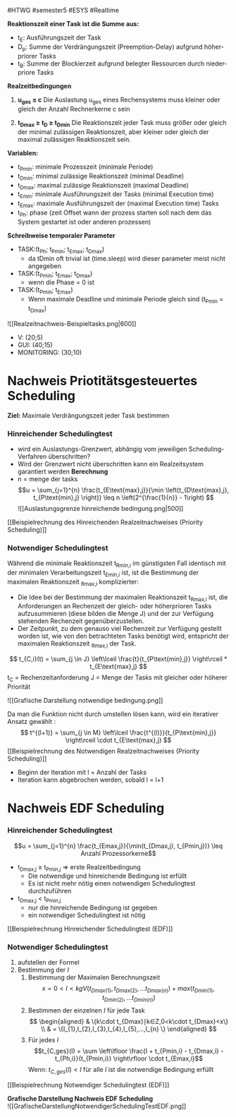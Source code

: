 #HTWG
#semester5
#ESYS
#Realtime

**Reaktionszeit einer Task ist die Summe aus:**
- t<sub>E</sub>: Ausführungszeit der Task 
- D<sub>p</sub>: Summe der Verdrängungszeit (Preemption-Delay) aufgrund höher-priorer Tasks 
- t<sub>B</sub>: Summe der Blockierzeit aufgrund belegter Ressourcen durch nieder-priore Tasks 

**Realzeitbedingungen**
1. **u<sub>ges</sub> ≤ c**
   Die Auslastung u<sub>ges</sub> eines Rechensystems muss kleiner oder gleich der Anzahl Rechnerkerne c sein

2.  **t<sub>Dmax</sub>  ≥ t<sub>D</sub> ≥ t<sub>Dmin</sub>** 
   Die Reaktionszeit jeder Task muss größer oder gleich der minimal zulässigen Reaktionszeit, aber kleiner oder gleich der maximal zulässigen Reaktionszeit sein. 

**Variablen:**
- t<sub>Pmin</sub>: minimale Prozesszeit (minimale Periode)
- t<sub>Dmin</sub>: minimal zulässige Reaktionszeit (minimal Deadline)
- t<sub>Dmax</sub>: maximal zulässige Reaktionszeit (maximal Deadline) 
- t<sub>Emin</sub>: minimale Ausführungszeit der Tasks (minimal Execution time) 
- t<sub>Emax</sub>: maximale Ausführungszeit der (maximal Execution time) Tasks 
- t<sub>Ph</sub>: phase (zeit Offset wann der prozess starten soll nach dem das System gestartet ist oder anderen prozessen)

**Schreibweise temporaler Parameter**
- TASK:(t<sub>Ph</sub>; t<sub>Pmin</sub>; t<sub>Emax</sub>; t<sub>Dmax</sub>)
	- da tDmin oft trivial ist (time.sleep) wird dieser parameter meist nicht angegeben
- TASK:(t<sub>Pmin</sub>; t<sub>Emax</sub>; t<sub>Dmax</sub>)
	- wenn die Phase = 0 ist
- TASK:(t<sub>Pmin</sub>; t<sub>Emax</sub>)
	- Wenn maximale Deadline und minimale Periode gleich sind (t<sub>Pmin</sub> = t<sub>Dmax</sub>)
	
![[Realzeitnachweis-Beispieltasks.png|600]]
- V: (20;5)
- GUI: (40;15)
- MONITORING: (30;10)

#  Nachweis Priotitätsgesteuertes Scheduling
**Ziel:** Maximale Verdrängungszeit jeder Task bestimmen
### Hinreichender Schedulingtest
- wird ein Auslastungs-Grenzwert, abhängig vom jeweiligen Scheduling-Verfahren überschritten?
- Wird der Grenzwert nicht überschritten kann ein Realzeitsystem garantiert werden
**Berechnung**
- n = menge der tasks
$$u = \sum_{j=1}^{n} \frac{t_{E\text{max},j}}{\min \left(t_{D\text{max},j}, t_{P\text{min},j} \right)} \leq n \left(2^{\frac{1}{n}} - 1\right) $$
![[Auslastungsgrenze hinreichende bedingung.png|500]]

[[Beispielrechnung des Hinreichenden Realzeitnachweises (Priority Scheduling)]]

### Notwendiger Schedulingtest

Während die minimale Reaktionszeit t<sub>Rmin,i</sub> im günstigsten Fall identisch mit der minimalen Verarbeitungszeit t<sub>Emin,i</sub> ist, ist die Bestimmung der maximalen Reaktionszeit <sub>Rmax,i</sub> komplizierter: 
- Die Idee bei der Bestimmung der maximalen Reaktionszeit t<sub>Rmax,i</sub> ist, die Anforderungen an Rechenzeit der gleich- oder höherprioren Tasks aufzusummieren (diese bilden die Menge J) und der zur Verfügung stehenden Rechenzeit gegenüberzustellen. 
- Der Zeitpunkt, zu dem genauso viel Rechenzeit zur Verfügung gestellt worden ist, wie von den betrachteten Tasks benötigt wird, entspricht der maximalen Reaktionszeit <sub>Rmax,i</sub> der Task.

$$
t_{C,i}(t) = \sum_{j \in J} \left\lceil \frac{t}{t_{P\text{min},j}} \right\rceil * t_{E\text{max},j}
$$
t<sub>C</sub> = Rechenzeitanforderung
J = Menge der Tasks mit gleicher oder höherer Priorität

![[Grafische Darstellung notwendige bedingung.png]]

Da man die Funktion nicht durch umstellen lösen kann, wird ein iterativer Ansatz gewählt :
$$
t^{(l+1)} = \sum_{j \in M} \left\lceil \frac{t^{(l)}}{t_{P\text{min},j}} \right\rceil \cdot t_{E\text{max},j}
$$
[[Beispielrechnung des Notwendigen Realzeitnachweises (Priority Scheduling)]]

- Beginn der Iteration mit l = Anzahl der Tasks
- Iteration kann abgebrochen werden, sobald l = l+1

#  Nachweis EDF Scheduling

### Hinreichender Schedulingtest

$$u = \sum_{j=1}^{n} \frac{t_{Emax,j}}{\min(t_{Dmax,j}, t_{Pmin,j})} \leq Anzahl Prozessorkerne$$
- t<sub>Dmax,j</sub> ≥ t<sub>Pmin,j</sub> => erste Realzeitbedingung
	- Die notwendige und hinreichende Bedingung ist erfüllt
	- Es ist nicht mehr nötig einen notwendigen Schedulingtest durchzuführen
- t<sub>Dmax,j</sub> < t<sub>Pmin,j</sub> 
	- nur die hinreichende Bedingung ist gegeben
	- ein notwendiger Schedulingtest ist nötig

[[Beispielrechnung Hinreichender Schedulingtest (EDF)]]
### Notwendiger Schedulingtest

1. aufstellen der Formel 
2. Bestimmung der $I$ 
	1. Bestimmung der Maximalen Berechnungszeit$$ x = 0 < I < kgV(t_{Dmax(1)},t_{Dmax(2)},...t_{Dmax(n)}) + max(t_{Dmin(1)},t_{Dmin(2)},...t_{Dmin(n)})$$
	2. Bestimmen der einzelnen $I$ für jede Task $$ \begin{aligned} & \{k\cdot t_{Dmax}∣k∈Z,0<k\cdot t_{Dmax}<x\} \\ & = \{I_{1},I_{2},I_{3},I_{4},I_{5},...,I_{n} \} \end{aligned} $$
	3. Für jedes $I$ $$t_{C,ges}(I) = \sum \left\lfloor \frac{I + t_{Pmin,i} - t_{Dmax,i} - t_{Ph,i}}{t_{Pmin,i}} \right\rfloor \cdot t_{Emax,i}$$
	   Wenn:   $t_{C,ges}(I)< I$   für alle $I$ ist die notwendige Bedingung erfüllt

[[Beispielrechnung Notwendiger Schedulingtest (EDF)]]

**Grafische Darstellung Nachweis EDF Scheduling**	   
![[GrafischeDarstellungNotwendigerSchedulingTestEDF.png]]
